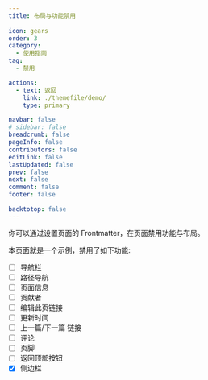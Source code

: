 ```yaml
---
title: 布局与功能禁用
   
icon: gears
order: 3
category:
  - 使用指南
tag:
  - 禁用

actions:
  - text: 返回
    link: ./themefile/demo/
    type: primary

navbar: false
# sidebar: false
breadcrumb: false
pageInfo: false
contributors: false
editLink: false
lastUpdated: false
prev: false
next: false
comment: false
footer: false

backtotop: false
---
```


你可以通过设置页面的 Frontmatter，在页面禁用功能与布局。

<!-- more -->

本页面就是一个示例，禁用了如下功能:

- [ ] 导航栏
- [ ] 路径导航
- [ ] 页面信息
- [ ] 贡献者
- [ ] 编辑此页链接
- [ ] 更新时间
- [ ] 上一篇/下一篇 链接
- [ ] 评论
- [ ] 页脚
- [ ] 返回顶部按钮
- [x] 侧边栏
